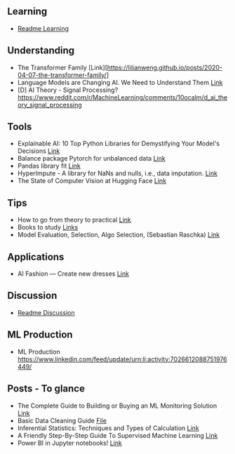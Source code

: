 ## Learning

* [Readme Learning](/ml_study/readme_learning.md)

## Understanding

* The Transformer Family  [Link][https://lilianweng.github.io/posts/2020-04-07-the-transformer-family/]
* Language Models are Changing AI. We Need to Understand Them [Link](https://hai.stanford.edu/news/language-models-are-changing-ai-we-need-understand-them)
* [D] AI Theory - Signal Processing? https://www.reddit.com/r/MachineLearning/comments/10ocalm/d_ai_theory_signal_processing

## Tools

* Explainable AI: 10 Top Python Libraries for Demystifying Your Model's Decisions [Link](https://www.linkedin.com/feed/update/urn:li:activity:7018899691358535680/)
* Balance package Pytorch for unbalanced data [Link](https://www.linkedin.com/posts/rami-krispin_python-datascience-data-activity-7020420991302471680-vi2f)
* Pandas library fit [Link](https://www.linkedin.com/posts/sarah-floris_spark-activity-7020041871628402688-PW3n/)
* HyperImpute - A library for NaNs and nulls, i.e., data imputation. [Link](https://github.com/vanderschaarlab/hyperimpute)
* The State of Computer Vision at Hugging Face [Link](https://huggingface.co/blog/cv_state)

## Tips

* How to go from theory to practical [Link](https://www.linkedin.com/posts/jay-feng-ab66b049_datascience-business-projects-activity-7017160941679108096-_y5i)
* Books to study [Links](/ml_study/books/review.md)
* Model Evaluation, Selection, Algo Selection, (Sebastian Raschka) [Link](https://www.linkedin.com/posts/mark-tenenholtz-173a3a122_you-should-always-work-on-improving-your-activity-7020389129825787904-1EDP)

## Applications

* AI Fashion — Create new dresses [Link](https://www.linkedin.com/feed/update/urn:li:activity:7024782415143342080)

## Discussion

* [Readme Discussion](/ml_study/readme_discussion.md)

## ML Production

* ML Production https://www.linkedin.com/feed/update/urn:li:activity:7026612088751976449/

## Posts - To glance

* The Complete Guide to Building or Buying an ML Monitoring Solution [Link](/ml_study/files/WhyLabs-Build-vs-Buy-Guide.pdf)
* Basic Data Cleaning Guide [File](/ml_study/files/Basic%20Data%20Cleaning%20Guide.pdf)
* Inferential Statistics: Techniques and Types of Calculation [Link](https://www.linkedin.com/feed/update/urn:li:activity:7026614397582090240/)
* A Friendly Step-By-Step Guide To Supervised Machine Learning [Link](https://ai4bi.beehiiv.com/p/supervised-machine-learning-guide)
* Power BI in Jupyter notebooks! [Link](https://www.linkedin.com/posts/mengyaowang11_datascience-python-powerbi-activity-7028339013463756801-cpU2/)
